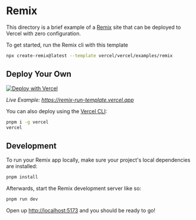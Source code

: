 # Remix

This directory is a brief example of a [Remix](https://remix.run/docs) site that can be deployed to Vercel with zero configuration.

To get started, run the Remix cli with this template

```sh
npx create-remix@latest --template vercel/vercel/examples/remix
```

## Deploy Your Own

[![Deploy with Vercel](https://vercel.com/button)](https://vercel.com/new/clone?repository-url=https://github.com/mzaremski/persite-mzaremski&env=MONGODB_URI&integration-ids=oac_jnzw1p0i7ah3&skippable-integrations=1)

_Live Example: https://remix-run-template.vercel.app_

You can also deploy using the [Vercel CLI](https://vercel.com/docs/cli):

```sh
pnpm i -g vercel
vercel
```

## Development

To run your Remix app locally, make sure your project's local dependencies are installed:

```sh
pnpm install
```

Afterwards, start the Remix development server like so:

```sh
pnpm run dev
```

Open up [http://localhost:5173](http://localhost:5173) and you should be ready to go!

